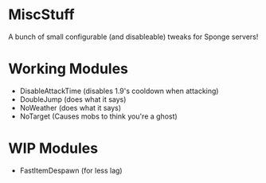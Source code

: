 # MiscStuff
A bunch of small configurable (and disableable) tweaks for Sponge servers!

# Working Modules
* DisableAttackTime (disables 1.9's cooldown when attacking)
* DoubleJump (does what it says)
* NoWeather (does what it says)
* NoTarget (Causes mobs to think you're a ghost)

# WIP Modules
* FastItemDespawn (for less lag)
